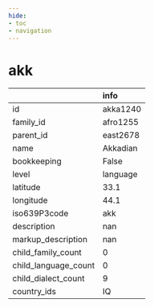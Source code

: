 ```yaml
---
hide:
- toc
- navigation
---
```

# akk
|                      | info     |
|:---------------------|:---------|
| id                   | akka1240 |
| family_id            | afro1255 |
| parent_id            | east2678 |
| name                 | Akkadian |
| bookkeeping          | False    |
| level                | language |
| latitude             | 33.1     |
| longitude            | 44.1     |
| iso639P3code         | akk      |
| description          | nan      |
| markup_description   | nan      |
| child_family_count   | 0        |
| child_language_count | 0        |
| child_dialect_count  | 9        |
| country_ids          | IQ       |